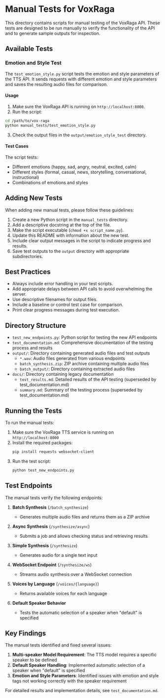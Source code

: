 # Manual Tests for VoxRaga

This directory contains scripts for manual testing of the VoxRaga API. These tests are designed to be run manually to verify the functionality of the API and to generate sample outputs for inspection.

## Available Tests

### Emotion and Style Test

The `test_emotion_style.py` script tests the emotion and style parameters of the TTS API. It sends requests with different emotion and style parameters and saves the resulting audio files for comparison.

#### Usage

1. Make sure the VoxRaga API is running on `http://localhost:8000`.
2. Run the script:

```bash
cd /path/to/vox-raga
python manual_tests/test_emotion_style.py
```

3. Check the output files in the `output/emotion_style_test` directory.

#### Test Cases

The script tests:
- Different emotions (happy, sad, angry, neutral, excited, calm)
- Different styles (formal, casual, news, storytelling, conversational, instructional)
- Combinations of emotions and styles

## Adding New Tests

When adding new manual tests, please follow these guidelines:

1. Create a new Python script in the `manual_tests` directory.
2. Add a descriptive docstring at the top of the file.
3. Make the script executable (`chmod +x script_name.py`).
4. Update this README with information about the new test.
5. Include clear output messages in the script to indicate progress and results.
6. Save test outputs to the `output` directory with appropriate subdirectories.

## Best Practices

- Always include error handling in your test scripts.
- Add appropriate delays between API calls to avoid overwhelming the server.
- Use descriptive filenames for output files.
- Include a baseline or control test case for comparison.
- Print clear progress messages during test execution.

## Directory Structure

- `test_new_endpoints.py`: Python script for testing the new API endpoints
- `test_documentation.md`: Comprehensive documentation of the testing process and results
- `output/`: Directory containing generated audio files and test outputs
  - `*.wav`: Audio files generated from various endpoints
  - `batch_synthesis.zip`: ZIP archive containing multiple audio files
  - `batch_output/`: Directory containing extracted audio files
- `docs/`: Directory containing legacy documentation
  - `test_results.md`: Detailed results of the API testing (superseded by test_documentation.md)
  - `summary.md`: Summary of the testing process (superseded by test_documentation.md)

## Running the Tests

To run the manual tests:

1. Make sure the VoxRaga TTS service is running on `http://localhost:8000`
2. Install the required packages:
   ```bash
   pip install requests websocket-client
   ```
3. Run the test script:
   ```bash
   python test_new_endpoints.py
   ```

## Test Endpoints

The manual tests verify the following endpoints:

1. **Batch Synthesis** (`/batch_synthesize`)
   - Generates multiple audio files and returns them as a ZIP archive

2. **Async Synthesis** (`/synthesize/async`)
   - Submits a job and allows checking status and retrieving results

3. **Simple Synthesis** (`/synthesize`)
   - Generates audio for a single text input

4. **WebSocket Endpoint** (`/synthesize/ws`)
   - Streams audio synthesis over a WebSocket connection

5. **Voices by Language** (`/voices/{language}`)
   - Returns available voices for each language

6. **Default Speaker Behavior**
   - Tests the automatic selection of a speaker when "default" is specified

## Key Findings

The manual tests identified and fixed several issues:

1. **Multi-speaker Model Requirement**: The TTS model requires a specific speaker to be defined
2. **Default Speaker Handling**: Implemented automatic selection of a speaker when "default" is specified
3. **Emotion and Style Parameters**: Identified issues with emotion and style tags not working correctly with the speaker requirement

For detailed results and implementation details, see `test_documentation.md`. 